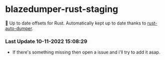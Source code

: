# blazedumper-rust-staging

🚀 Up to date offsets for Rust. Automatically kept up to date thanks to [rust-auto-dumper](https://github.com/Akandesh/rust-auto-dumper).


### Last Update 10-11-2022 15:08:29
- If there's something missing then open a issue and i'll try to add it asap.